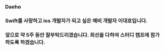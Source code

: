 ### Daeho

### Swift를 사랑하고 ios 개발자가 되고 싶은 예비 개발자 이대호입니다. 
### 앞으로 약 5주 동안 잘부탁드리겠습니다. 최선을 다하여 스터디 캠프에 참가하도록 하겠습니다.
